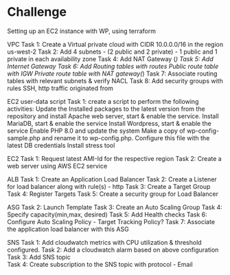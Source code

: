 # Challenge
Setting up an EC2 instance with WP, using terraform

VPC
Task 1: Create a Virtual private cloud with CIDR 10.0.0.0/16 in the region us-west-2
Task 2: Add 4 subnets - (2 public and 2 private) - 1 public and 1 private in each availability zone
Task 4: Add NAT Gateway (*)
Task 5: Add Internet Gateway
Task 6: Add Routing tables with routes
	Public route table with IGW
	Private route table with NAT gateway(*)
Task 7: Associate routing tables with relevant subnets & verify NACL
Task 8: Add security groups with rules SSH, http traffic originated from <specify CIDR>

EC2 user-data script
Task 1: create a script to perform the following activities: 
Update the Installed packages to the latest version from the repository and install Apache web server, start & enable the service. 
Install MariaDB, start & enable the service
Install Wordpress, start & enable the service
Enable PHP 8.0 and update the system
Make a copy of wp-config-sample.php and rename it to wp-config.php. Configure this file with the latest DB credentials 
Install stress tool 

EC2
Task 1: Request latest AMI-Id for the respective region
Task 2: Create a web server using AWS EC2 service

ALB
Task 1: Create an Application Load Balancer
Task 2: Create a Listener for load balancer along with rule(s) - http
Task 3: Create a Target Group
Task 4: Register Targets 
Task 5: Create a security group for Load Balancer

ASG
Task 2: Launch Template
Task 3: Create an Auto Scaling Group
Task 4: Specify capacity(min,max, desired)
Task 5: Add Health checks
Task 6: Configure Auto Scaling Policy - Target Tracking Policy? 
Task 7: Associate the application load balancer with this ASG

SNS
Task 1: Add cloudwatch metrics with CPU utilization & threshold configured. 
Task 2: Add a cloudwatch alarm based on above configuration
Task 3: Add SNS topic  
Task 4: Create subscription to the SNS topic with protocol - Email
